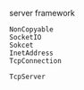 server framework

    NonCopyable
    SocketIO
    Sokcet
    InetAddress
    TcpConnection

    TcpServer